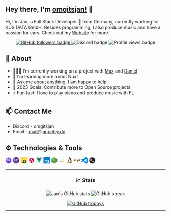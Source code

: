 
## Hey there, I'm [omgitsjan!](https://omgitsjan.github.io) 👋

Hi, I'm Jan, a Full Stack Developer 🚀 from Germany, currently working for KÜS DATA GmbH. Besides programming, I also produce music and have a passion for cars. Check out my [Website](https://janpetry.de) for more.

<p align="center">
  <a href="https://github.com/omgitsjan">
    <img src="https://img.shields.io/github/followers/omgitsjan?style=social" alt="GitHub followers badge" />
  </a>
  <img src="https://img.shields.io/badge/Discord-omgitsjan-blue" alt="Discord badge" />
  <img src="https://komarev.com/ghpvc/?username=omgitsjan" alt="Profile views badge" />
</p>

## 🧐 About

- 👨🏽‍💻 I’m currently working on a project with [Max](https://github.com/maxsteinwand) and [Daniel](https://github.com/xXDaniel1109Xx)
- 🌱 I’m learning more about Nuxt
- 💬 Ask me about anything, I am happy to help
- 🥅 2023 Goals: Contribute more to Open Source projects
- ⚡ Fun fact: I love to play piano and produce music with FL

## 📫 Contact Me 
- Discord - omgitsjan
- Email - [mail@janpetry.de](mailto:mail@janpetry.de)

## ⚙️ Technologies & Tools

<code><img height="20" src="https://raw.githubusercontent.com/github/explore/80688e429a7d4ef2fca1e82350fe8e3517d3494d/topics/csharp/csharp.png"></code>
<code><img height="20" src="https://raw.githubusercontent.com/github/explore/80688e429a7d4ef2fca1e82350fe8e3517d3494d/topics/dotnet/dotnet.png"></code>
<code><img height="20" src="https://raw.githubusercontent.com/github/explore/80688e429a7d4ef2fca1e82350fe8e3517d3494d/topics/javascript/javascript.png"></code>
<code><img height="20" src="https://raw.githubusercontent.com/github/explore/80688e429a7d4ef2fca1e82350fe8e3517d3494d/topics/angular/angular.png"></code>
<code><img height="20" src="https://raw.githubusercontent.com/github/explore/80688e429a7d4ef2fca1e82350fe8e3517d3494d/topics/vue/vue.png"></code>
<code><img height="20" src="https://raw.githubusercontent.com/github/explore/80688e429a7d4ef2fca1e82350fe8e3517d3494d/topics/typescript/typescript.png"></code>
<code><img height="20" src="https://raw.githubusercontent.com/github/explore/80688e429a7d4ef2fca1e82350fe8e3517d3494d/topics/nodejs/nodejs.png"></code>
<code><img height="20" src="https://raw.githubusercontent.com/github/explore/80688e429a7d4ef2fca1e82350fe8e3517d3494d/topics/mysql/mysql.png"></code>
<code><img height="20" src="https://raw.githubusercontent.com/github/explore/80688e429a7d4ef2fca1e82350fe8e3517d3494d/topics/linux/linux.png"></code>
<code><img height="20" src="https://raw.githubusercontent.com/github/explore/80688e429a7d4ef2fca1e82350fe8e3517d3494d/topics/git/git.png"></code>
<code><img height="20" src="https://raw.githubusercontent.com/github/explore/80688e429a7d4ef2fca1e82350fe8e3517d3494d/topics/visual-studio-code/visual-studio-code.png"></code>
<code><img height="20" src="https://raw.githubusercontent.com/github/explore/80688e429a7d4ef2fca1e82350fe8e3517d3494d/topics/terminal/terminal.png"></code>

---

<h3 align="center">📈 Stats</h3>
<p align="center">
  <img src="https://github-readme-stats.vercel.app/api?username=omgitsjan&show_icons=true&hide_border=false&theme=discord_old_blurple" alt="Jan's GitHub stats" height="165"/>
  <img src="https://github-readme-streak-stats.herokuapp.com/?user=omgitsjan&show_icons=true&hide_border=false&theme=discord_old_blurple" alt="GitHub streak" height="165"/>
</p>
<p align="center">
  <a href="https://github.com/ryo-ma/github-profile-trophy">
    <img src="https://github-profile-trophy.vercel.app/?username=omgitsjan&margin-w=15&margin-h=15&theme=discord" alt="GitHub trophys" />
  </a>
</p>

---
